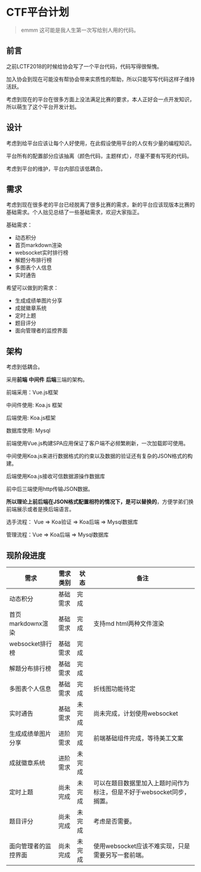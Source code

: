 # CTF平台计划

>  emmm  这可能是我人生第一次写给别人用的代码。



## 前言

之前LCTF2018的时候给协会写了一个平台代码，代码写得很惭愧。

加入协会到现在可能没有帮协会带来实质性的帮助，所以只能写写代码这样子维持活跃。

考虑到现在的平台在很多方面上没法满足比赛的要求，本人正好会一点开发知识，所以萌生了这个平台开发计划。



## 设计

考虑到给平台应该让每个人好使用，在此假设使用平台的人仅有少量的编程知识。

平台所有的配置部分应该抽离（颜色代码，主题样式），尽量不要有写死的代码。

考虑到平台的维护，平台内部应该低耦合。



## 需求

考虑到现在很多老的平台已经脱离了很多比赛的需求，新的平台应该现版本比赛的基础需求。个人拙见总结了一些基础需求，欢迎大家指正。



基础需求：

+ 动态积分
+ 首页markdown渲染
+ websocket实时排行榜
+ 解题分布排行榜
+ 多图表个人信息
+ 实时通告



希望可以做到的需求：

+ 生成成绩单图片分享
+ 成就徽章系统
+ 定时上题
+ 题目评分
+ 面向管理者的监控界面



## 架构

考虑到低耦合。

采用**前端** **中间件** **后端**三端的架构。

前端采用：Vue.js框架

中间件使用:  Koa.js 框架

后端使用: Koa.js框架

数据库使用: Mysql



前端使用Vue.js构建SPA应用保证了客户端不必频繁刷新，一次加载即可使用。

中间使用Koa.js来进行数据格式的约束以及数据的验证还有复杂的JSON格式的构建。

后端使用Koa.js接收可信数据源操作数据库



前中后三端使用http传输JSON数据。



**所以理论上前后端在JSON格式配置相符的情况下，是可以替换的**，方便学弟们换前端展示或者是换后端语言。



选手流程： Vue => Koa验证 => Koa后端 => Mysql数据库

管理流程：Vue => Koa后端 => Mysql数据库



## 现阶段进度

| 需求            | 需求类别 | 状态   | 备注                            |
| ------------- | ---- | ---- | ----------------------------- |
| 动态积分          | 基础需求 | 完成   |                               |
| 首页markdownx渲染 | 基础需求 | 完成   | 支持md html两种文件渲染               |
| websocket排行榜  | 基础需求 | 完成   |                               |
| 解题分布排行榜       | 基础需求 | 完成   |                               |
| 多图表个人信息       | 基础需求 | 完成   | 折线图功能待定                       |
| 实时通告          | 基础需求 | 未完成  | 尚未完成，计划使用websocket            |
| 生成成绩单图片分享     | 进阶需求 | 完成   | 前端基础组件完成，等待美工文案               |
| 成就徽章系统        | 进阶需求 | 未完成  |                               |
| 定时上题          | 尚未完成 | 未完成  | 可以在题目数据里加入上题时间作为标注，但是不好于websocket同步，搁置。            |
| 题目评分          | 尚未完成 | 未完成  | 考虑是否需要。                       |
| 面向管理者的监控界面    | 尚未完成 | 未完成  | 使用websocket应该不难实现，只是需要另写一套前端。 |



